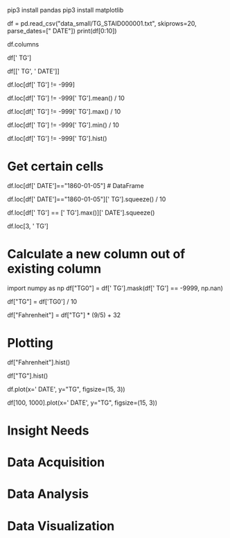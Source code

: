 pip3 install pandas
pip3 install matplotlib


df = pd.read_csv("data_small/TG_STAID000001.txt", skiprows=20, parse_dates=["    DATE"])
print(df[0:10])

df.columns

df['   TG']

df[['   TG', '    DATE']]

df.loc[df['   TG'] != -999]

df.loc[df['   TG'] != -999['   TG'].mean() / 10

df.loc[df['   TG'] != -999['   TG'].max() / 10

df.loc[df['   TG'] != -999['   TG'].min() / 10

df.loc[df['   TG'] != -999['   TG'].hist()

# Get certain cells

df.loc[df['    DATE']=="1860-01-05"]  # DataFrame

df.loc[df['    DATE']=="1860-01-05"]['   TG'].squeeze() / 10

df.loc[df['   TG'] == ['   TG'].max()]['    DATE'].squeeze()

df.loc[3, '   TG']

# Calculate a new column out of existing column

import numpy as np
df["TG0"] = df['   TG'].mask(df['   TG'] == -9999, np.nan)

df["TG"] = df['TG0'] / 10

df["Fahrenheit"] = df["TG"] * (9/5) + 32

# Plotting

df["Fahrenheit"].hist()

df["TG"].hist()

df.plot(x='    DATE', y="TG", figsize=(15, 3))

df[100, 1000].plot(x='    DATE', y="TG", figsize=(15, 3))


# Insight Needs
# Data Acquisition
# Data Analysis
# Data Visualization

